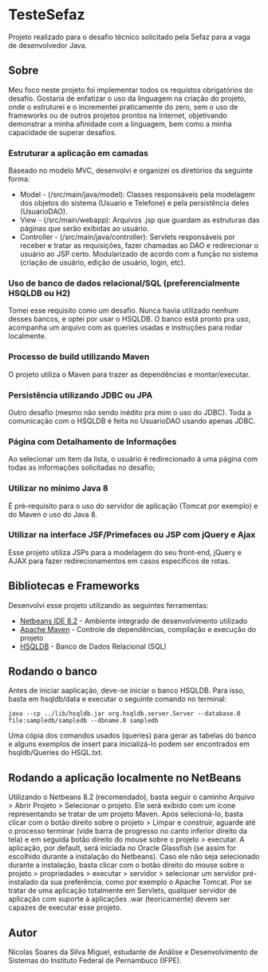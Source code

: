 # TesteSefaz
Projeto realizado para o desafio técnico solicitado pela Sefaz para a vaga de desenvolvedor Java.

## Sobre
Meu foco neste projeto foi implementar todos os requistos obrigatórios do desafio. Gostaria de enfatizar o uso da linguagem na criação do projeto, onde o estruturei e o incrementei praticamente do zero, sem o uso de frameworks ou de outros projetos prontos na Internet, objetivando demonstrar a minha afinidade com a linguagem, bem como a minha capacidade de superar desafios.

### Estruturar a aplicação em camadas
Baseado no modelo MVC, desenvolvi e organizei os diretórios da seguinte forma:
* Model - (/src/main/java/model): Classes responsáveis pela modelagem dos objetos do sistema (Usuario e Telefone) e pela persistência deles (UsuarioDAO).
* View - (/src/main/webapp): Arquivos .jsp que guardam as estruturas das páginas que serão exibidas ao usuário. 
* Controller - (/src/main/java/controller): Servlets responsáveis por receber e tratar as requisições, fazer chamadas ao DAO e redirecionar o usuário ao JSP certo. Modularizado de acordo com a função no sistema (criação de usuário, edição de usuário, login, etc).

### Uso de banco de dados relacional/SQL (preferencialmente HSQLDB ou H2)
Tomei esse requisito como um desafio. Nunca havia utilizado nenhum desses bancos, e optei por usar o HSQLDB. O banco está pronto pra uso, acompanha um arquivo com as queries usadas e instruções para rodar localmente.

### Processo de build utilizando Maven
O projeto utiliza o Maven para trazer as dependências e montar/executar.

### Persistência utilizando JDBC ou JPA 
Outro desafio (mesmo não sendo inédito pra mim o uso do JDBC). Toda a comunicação com o HSQLDB é feita no UsuarioDAO usando apenas JDBC.

### Página com Detalhamento de Informações 
Ao selecionar um item da lista, o usuário é redirecionado à uma página com todas as informações solicitadas no desafio;

### Utilizar no mínimo Java 8 
É pré-requisito para o uso do servidor de aplicação (Tomcat por exemplo) e do Maven o uso do Java 8.

### Utilizar na interface JSF/Primefaces ou JSP com jQuery e Ajax
Esse projeto utiliza JSPs para a modelagem do seu front-end, jQuery e AJAX para fazer redirecionamentos em casos específicos de rotas.


## Bibliotecas e Frameworks 
Desenvolvi esse projeto utilizando as seguintes ferramentas:
* [Netbeans IDE 8.2](https://netbeans.org/downloads/8.2/) - Ambiente integrado de desenvolvimento utilizado
* [Apache Maven](https://maven.apache.org) - Controle de dependências, compilação e execução do projeto
* [HSQLDB](http://hsqldb.org) - Banco de Dados Relacional (SQL)


## Rodando o banco
Antes de iniciar aaplicação, deve-se iniciar o banco HSQLDB. Para isso, basta em hsqldb/data e executar o seguinte comando no terminal: 
```
java --cp ../lib/hsqldb.jar org.hsqldb.server.Server --database.0 file:sampledb/sampledb --dbname.0 sampledb
```
Uma cópia dos comandos usados (queries) para gerar as tabelas do banco e alguns exemplos de insert para inicializá-lo podem ser encontrados em hsqldb/Queries do HSQL.txt.

## Rodando a aplicação localmente no NetBeans
Utilizando o Netbeans 8.2 (recomendado), basta seguir o caminho Arquivo > Abrir Projeto > Selecionar o projeto. Ele será exibido com um ícone representando se tratar de um projeto Maven. Após selecioná-lo, basta clicar com o botão direito sobre o projeto > Limpar e construir, aguarde até o processo terminar (vide barra de progresso no canto inferior direito da tela) e em seguida botão direito do mouse sobre o projeto > executar.
A aplicação, por default, será iniciada no Oracle Glassfish (se assim for escolhido durante a instalação do Netbeans). Caso ele não seja selecionado durante a instalação, basta clicar com o botão direito do mouse sobre o projeto > propriedades > executar > servidor > selecionar um servidor pré-instalado da sua preferência, como por exemplo o Apache Tomcat.
Por se tratar de uma aplicação totalmente em Servlets, qualquer servidor de aplicação com suporte à aplicações .war (teoricamente) devem ser capazes de executar esse projeto.

## Autor 
Nícolas Soares da Silva Miguel, estudante de Análise e Desenvolvimento de Sistemas do Instituto Federal de Pernambuco (IFPE).
